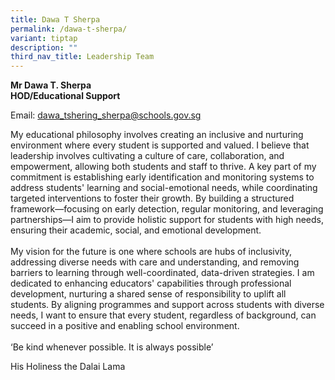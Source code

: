 ```yaml
---
title: Dawa T Sherpa
permalink: /dawa-t-sherpa/
variant: tiptap
description: ""
third_nav_title: Leadership Team
---
```

<p><strong>Mr Dawa T. Sherpa<br>HOD/Educational Support</strong>
</p>
<p></p>
<p>Email: <a href="mailto:dawa_tshering_sherpa@schools.gov.sg" rel="noopener noreferrer nofollow" target="_blank">dawa_tshering_sherpa@schools.gov.sg</a>
</p>
<p></p>
<p>My educational philosophy involves creating an inclusive and nurturing
environment where every student is supported and valued. I believe that
leadership involves cultivating a culture of care, collaboration, and empowerment,
allowing both students and staff to thrive. A key part of my commitment
is establishing early identification and monitoring systems to address
students' learning and social-emotional needs, while coordinating targeted
interventions to foster their growth. By building a structured framework—focusing
on early detection, regular monitoring, and leveraging partnerships—I aim
to provide holistic support for students with high needs, ensuring their
academic, social, and emotional development.
<br>
<br>My vision for the future is one where schools are hubs of inclusivity,
addressing diverse needs with care and understanding, and removing barriers
to learning through well-coordinated, data-driven strategies. I am dedicated
to enhancing educators' capabilities through professional development,
nurturing a shared sense of responsibility to uplift all students. By aligning
programmes and support across students with diverse needs, I want to ensure
that every student, regardless of background, can succeed in a positive
and enabling school environment.
<br>
<br>‘Be kind whenever possible. It is always possible’</p>
<p>His Holiness the Dalai Lama</p>